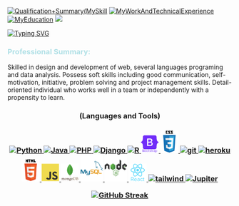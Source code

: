 [![Qualification+Summary(MySkill](https://img.shields.io/badge/QualificationSummary(MySkill)-See%20Here-green)](https://github.com/MahdiZandi/MahdiZandi/blob/main/My%20skill) 
[![MyWorkAndTechnicalExperience](https://img.shields.io/badge/MyWorkAndTechnicalExperience-See%20Here-orange)](https://github.com/MahdiZandi/MahdiZandi/blob/main/My%20Experience)
[![MyEducation](https://img.shields.io/badge/MyEducation-See%20Here-powderblue)](https://github.com/MahdiZandi/MahdiZandi/blob/main/MyEducation)
![](https://komarev.com/ghpvc/?username=MahdiZandi)



[![Typing SVG](https://readme-typing-svg.herokuapp.com?font=Fira+Code&size=24&duration=100&pause=10&color=FF0000&center=true&vCenter=true&height=40&lines=I+am+Mahdi+Zandi)](https://github.com/MahdiZandi)

<h3 style="color:powderblue;"> Professional Summary:</h3>
<p>Skilled in design and development of web, several languages programing and data analysis. Possess soft skills including good communication, self-motivation, initiative, problem solving and project management skills. Detail-oriented individual who works well in a team or independently with a propensity to learn.
  <!--(<a href="https://www.linkedin.com/in/mahdizandi/" target="blank"><img align="center" src="https://www.vectorlogo.zone/logos/linkedin/linkedin-ar21.svg" alt="MahdiZandi" height="40" width="60" /></a>)-->

</p>
<h3 align="Center">(Languages and Tools)</h3>

<h3 align="Center"(Languages and Tools)</h3>
<p align="Center">
<a href="https://www.python.org/" target="_blank" rel="noreferrer"> <img src="https://www.vectorlogo.zone/logos/python/python-icon.svg" alt="Python" width="40" height="40"/> </a>
<a href="https://www.java.com/en/" target="_blank" rel="noreferrer"> <img src="https://www.vectorlogo.zone/logos/java/java-ar21.svg" alt="Java" width="60" height="50"/> </a>
<a href="https://www.php.net/" target="_blank" rel="noreferrer"> <img src="https://www.vectorlogo.zone/logos/php/php-ar21.svg" alt="PHP" width="50" height="40"/> </a>
<a href="https://www.djangoproject.com/" target="_blank" rel="noreferrer"> <img src="https://www.vectorlogo.zone/logos/djangoproject/djangoproject-ar21.svg" alt="Django" width="50" height="40"/> </a>
<a href="https://www.r-project.org/" target="_blank" rel="noreferrer"> <img src="https://www.vectorlogo.zone/logos/r-project/r-project-icon.svg" alt="R" width="50" height="40"/> </a>
<a href="https://getbootstrap.com" target="_blank" rel="noreferrer"> <img src="https://raw.githubusercontent.com/devicons/devicon/master/icons/bootstrap/bootstrap-plain-wordmark.svg" alt="bootstrap" width="40" height="40"/> </a> 
<a href="https://www.w3schools.com/css/" target="_blank" rel="noreferrer"> <img src="https://raw.githubusercontent.com/devicons/devicon/master/icons/css3/css3-original-wordmark.svg" alt="css3" width="40" height="50"/> </a>
<a href="https://git-scm.com/" target="_blank" rel="noreferrer"> <img src="https://www.vectorlogo.zone/logos/git-scm/git-scm-icon.svg" alt="git" width="40" height="40"/> </a>
<a href="https://heroku.com" target="_blank" rel="noreferrer"> <img 
src="https://www.vectorlogo.zone/logos/heroku/heroku-icon.svg" alt="heroku" width="40" height="40"/> </a>
<a href="https://www.w3.org/html/" target="_blank" rel="noreferrer"> <img src="https://raw.githubusercontent.com/devicons/devicon/master/icons/html5/html5-original-wordmark.svg" alt="html5" width="40" height="50"/> </a> 
<a href="https://developer.mozilla.org/en-US/docs/Web/JavaScript" target="_blank" rel="noreferrer"> <img src="https://raw.githubusercontent.com/devicons/devicon/master/icons/javascript/javascript-original.svg" alt="javascript" width="40" height="40"/> </a>  
<a href="https://www.mongodb.com/" target="_blank" rel="noreferrer"> <img src="https://raw.githubusercontent.com/devicons/devicon/master/icons/mongodb/mongodb-original-wordmark.svg" alt="mongodb" width="40" height="40"/> </a>
<a href="https://www.mysql.com/" target="_blank" rel="noreferrer"> <img src="https://raw.githubusercontent.com/devicons/devicon/master/icons/mysql/mysql-original-wordmark.svg" alt="mysql" width="50" height="60"/> </a> 
<a href="https://nodejs.org" target="_blank" rel="noreferrer"> <img src="https://raw.githubusercontent.com/devicons/devicon/master/icons/nodejs/nodejs-original-wordmark.svg" alt="nodejs" width="50" height="60"/> </a> 
<a href="https://reactjs.org/" target="_blank" rel="noreferrer"> <img src="https://raw.githubusercontent.com/devicons/devicon/master/icons/react/react-original-wordmark.svg" alt="react" width="40" height="40"/> </a> 
<a href="https://tailwindcss.com/" target="_blank" rel="noreferrer"> <img src="https://www.vectorlogo.zone/logos/tailwindcss/tailwindcss-icon.svg" alt="tailwind" width="40" height="40"/> </a>
<a href="https://jupyter.org/" target="_blank" rel="noreferrer"> <img src="https://www.vectorlogo.zone/logos/jupyter/jupyter-ar21.svg" alt="Jupiter" width="70" height="50"/> </a>

</p>

[![GitHub Streak](https://streak-stats.demolab.com?user=MahdiZandi&theme=radical&hide_border=true&border_radius=10&background=013E4E&ring=FF8888&fire=FF8888&stroke=48FF50&currStreakNum=FFF000&sideLabels=FF8888&currStreakLabel=FFF000&dates=FF8650&sideNums=FFF000)](https://git.io/streak-stats)



